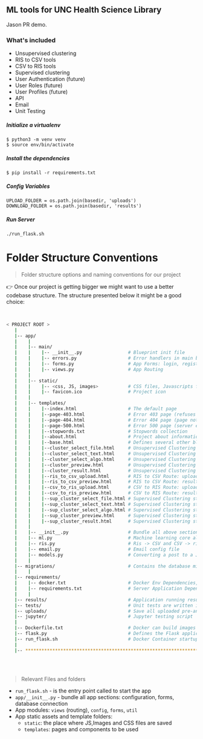 ## ML tools for UNC Health Science Library
Jason PR demo.

### What's included
* Unsupervised clustering
* RIS to CSV tools
* CSV to RIS tools
* Supervised clustering
* User Authentication (future)
* User Roles (future)
* User Profiles (future)
* API
* Email
* Unit Testing

##### Initialize a virtualenv
```
$ python3 -m venv venv
$ source env/bin/activate
```

##### Install the dependencies

```
$ pip install -r requirements.txt
```

##### Config Variables

```
UPLOAD_FOLDER = os.path.join(basedir, 'uploads')
DOWNLOAD_FOLDER = os.path.join(basedir, 'results')
```


##### Run Server

```
./run_flask.sh
```

Folder Structure Conventions
============================

> Folder structure options and naming conventions for our project

:point_right: Once our project is getting bigger we might want to use a better codebase structure. The structure presented below it might be a good choice:

<br />

```bash
< PROJECT ROOT >
   |
   |-- app/
   |    |
   |    |-- main/
   |    |    |-- __init__.py                 # Blueprint init file
   |    |    |-- errors.py                   # Error handlers in main blueprint    
   |    |    |-- forms.py                    # App Forms: login, registration
   |    |    |-- views.py                    # App Routing
   |    |   
   |    |-- static/
   |    |    |-- <css, JS, images>           # CSS files, Javascripts files
   |    |    |-- favicon.ico                 # Project icon
   |    |
   |    |-- templates/
   |    |    |--index.html                   # The default page
   |    |    |--page-403.html                # Error 403 page (refuses to authorize it)  
   |    |    |--page-404.html                # Error 404 page (page not found)
   |    |    |--page-500.html                # Error 500 page (server error)
   |    |    |--stopwords.txt                # Stopwords collection
   |    |    |--about.html                   # Project about information
   |    |    |--base.html                    # Defines several other blocks that can be used in derived templates
   |    |    |--cluster_select_file.html     # Unsupervised Clustering step 1: select an input file
   |    |    |--cluster_select_text.html     # Unsupervised Clustering step 2: select text
   |    |    |--cluster_select_algo.html     # Unsupervised Clustering step 3: select Algo, K-mean of NMF   
   |    |    |--cluster_preview.html         # Unsupervised Clustering step 4: preview   
   |    |    |--cluster_result.html          # Unsupervised Clustering step 5: generate the analysed result   
   |    |    |--ris_to_csv_upload.html       # RIS to CSV Route: upload pre-analyse RIS file
   |    |    |--ris_to_csv_preview.html      # RIS to CSV Route: result preview page   
   |    |    |--csv_to_ris_upload.html       # CSV to RIS Route: upload pre-analyse CSV file
   |    |    |--csv_to_ris_preview.html      # CSV to RIS Route: result preview page    
   |    |    |--sup_cluster_select_file.html # Supervised Clustering step 1: select an input file
   |    |    |--sup_cluster_select_text.html # Supervised Clustering step 2: select text
   |    |    |--sup_cluster_select_algo.html # Supervised Clustering step 3: select Algo, K-mean of NMF   
   |    |    |--sup_cluster_preview.html     # Supervised Clustering step 4: preview   
   |    |    |--sup_cluster_result.html      # Supervised Clustering step 5: generate the analysed result    
   |    |   
   |    |-- __init__.py                      # Bundle all above sections and expose the Flask APP
   |    |-- ml.py                            # Machine learning core algorithm file, including k-mean, NMF, asemble algo...
   |    |-- ris.py                           # Ris -> CSV and CSV -> ris algorithm
   |    |-- email.py                         # Email config file
   |    |-- models.py                        # Converting a post to a JSON serializable dictionary
   |    |   
   |-- migrations/                           # Contains the database migration scripts  
   |    |   
   |-- requirements/  
   |    |-- docker.txt                       # Docker Env Dependencies, under Python 3.8 version
   |    |-- requirements.txt                 # Server Application Dependencies(Not Docker Env)
   |    |   
   |-- results/                              # Application running results files for download link, like csv and ris files
   |-- tests/                                # Unit tests are written in a tests package, for further improvement, don't use it currently
   |-- uploads/                              # Save all uploaded pre-analysing files, like csv, ris...
   |-- jupyter/                              # Jupyter testing script   
   |
   |-- Dockerfile.txt                        # Docker can build images automatically by reading the instructions from a Dockerfile
   |-- flask.py                              # Defines the Flask application instance, tasks that help manage the application
   |-- run_flask.sh                          # Docker Container startup script
   |
   |-- ************************************************************************   
  
```

<br />

> Relevant Files and folders

- `run_flask.sh` - is the entry point called to start the app
- `app/__init__.py` - bundle all app sections: configuration, forms, database connection
- App modules: `views` (routing), `config`, `forms`, `util`
- App static assets and template folders:
    - `static`: the place where JS,Images and CSS files are saved
    - `templates`: pages and components to be used 

<br />



<br />

